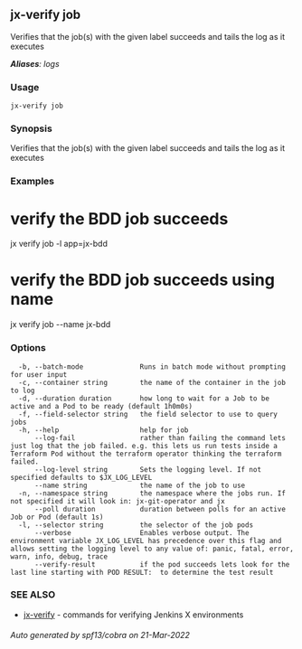 ## jx-verify job

Verifies that the job(s) with the given label succeeds and tails the log as it executes

***Aliases**: logs*

### Usage

```
jx-verify job
```

### Synopsis

Verifies that the job(s) with the given label succeeds and tails the log as it executes

### Examples

  # verify the BDD job succeeds
  jx verify job -l app=jx-bdd
  
  # verify the BDD job succeeds using name
  jx verify job --name jx-bdd

### Options

```
  -b, --batch-mode              Runs in batch mode without prompting for user input
  -c, --container string        the name of the container in the job to log
  -d, --duration duration       how long to wait for a Job to be active and a Pod to be ready (default 1h0m0s)
  -f, --field-selector string   the field selector to use to query jobs
  -h, --help                    help for job
      --log-fail                rather than failing the command lets just log that the job failed. e.g. this lets us run tests inside a Terraform Pod without the terraform operator thinking the terraform failed.
      --log-level string        Sets the logging level. If not specified defaults to $JX_LOG_LEVEL
      --name string             the name of the job to use
  -n, --namespace string        the namespace where the jobs run. If not specified it will look in: jx-git-operator and jx
      --poll duration           duration between polls for an active Job or Pod (default 1s)
  -l, --selector string         the selector of the job pods
      --verbose                 Enables verbose output. The environment variable JX_LOG_LEVEL has precedence over this flag and allows setting the logging level to any value of: panic, fatal, error, warn, info, debug, trace
      --verify-result           if the pod succeeds lets look for the last line starting with POD RESULT:  to determine the test result
```

### SEE ALSO

* [jx-verify](jx-verify.md)	 - commands for verifying Jenkins X environments

###### Auto generated by spf13/cobra on 21-Mar-2022
